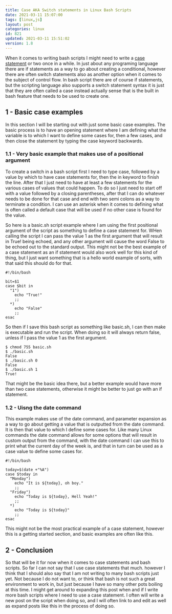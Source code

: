 ```yaml
---
title: Case AKA Switch statements in Linux Bash Scripts
date: 2021-03-11 15:07:00
tags: [linux,js]
layout: post
categories: linux
id: 821
updated: 2021-03-11 15:51:02
version: 1.8
---
```


When it comes to writing bash scripts I might need to write a [case statement](https://linuxize.com/post/bash-case-statement/) or two once in a while. In just about any programing language there are if statements as a way to go about creating a conditional, however there are often switch statements also as another option when it comes to the subject of control flow. In bash script there are of course if statements, but the scripting language also supports a switch statement syntax it is just that they are often called a case instead actually sense that is the built in bash feature that needs to be used to create one.

<!-- more -->

## 1 - Basic case examples

In this section I will be starting out with just some basic case examples. The basic process is to have an opening statement where I am defining what the variable is to which I want to define some cases for, then a few cases, and then close the statement by typing the case keyword backwards.

### 1.1 - Very basic example that makes use of a positional argument

To create a switch in a bash script first I need to type case, followed by a value by which to have case statements for, then the in keyword to finish the line. After that I just need to have at least a few statements for the various cases of values that could happen. To do so I just need to start off with a value followed by a closing parentheses, after that I can do whatever needs to be done for that case and end with two semi colons as a way to terminate a condition. I can use an asterisk when it comes to defining what is often called a default case that will be used if no other case is found for the value.

So here is a basic.sh script example where I am using the first positional argument of the script as something to define a case statement for. WHen calling the script I can pass the value 1 as the first argument that will result in True! being echoed, and any other argument will cause the word False to be echoed out to the standard output. This might not be the best example of a case statement as an if statement would also work well for this kind of thing, but I just want something that is a hello world example of sorts, with that said this should do for that.

```
#!/bin/bash
 
bit=$1
case $bit in
  "1")
    echo "True!" 
    ;;
  *)
    echo "False"
    ;;
esac
```

So then if I save this bash script as something like basic.sh, I can then make is executable and run the script. When doing so it will always return false, unless if I pass the value 1 as the first argument.

```
$ chmod 755 basic.sh
$ ./basic.sh
False
$ ./basic.sh 0
False
$ ./basic.sh 1
True!
```

That might be the basic idea there, but a better example would have more than two case statements, otherwise it might be better to just go with an if statement.

### 1.2 - Uisng the date command

This example makes use of the date command, and parameter expansion as a way to go about getting a value that is outputted from the date command. It is then that value to which I define some cases for. Like many Linux commands the date command allows for some options that will result in custom output from the command, with the date command I can use this to print what the current day of the week is, and that in turn can be used as a case value to define some cases for.

```
#!/bin/bash
 
today=$(date +"%A")
case $today in
  "Monday")
    echo "It is ${today}, oh boy." 
    ;;
  "Friday")
    echo "Today is ${today}, Hell Yeah!" 
    ;;
  *)
    echo "Today is ${today}"
    ;;
esac
```

This might not be the most practical example of a case statement, however this is a getting started section, and basic examples are often like this.

## 2 - Conclusion

So that will be it for now when it comes to case statements and bash scripts. So far I can not say that I use case statements that much. however I think that I should also say that I am not writing to many bash scripts just yet. Not because I do not want to, or think that bash is not such a great environment to work in, but just because I have so many other pots boiling at this time. I might get around to expanding this post when and if I write more bash scripts where I need to use a case statement. I often will write a new post on the script when doing so, and I will often link to and edit as well as expand posts like this in the process of doing so.


